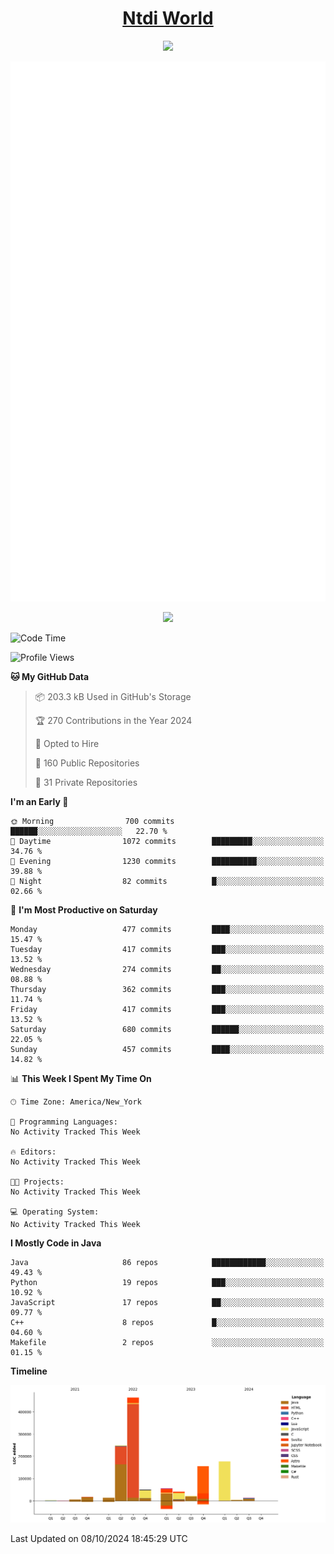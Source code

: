 <h1 align="center"><a href="https://www.ntdi.world">Ntdi World</a></h1>
<p align="center">
  <a href="https://github.com/n-tdi"><img src="https://readme-typing-svg.herokuapp.com?lines=FullStack+Developer;Web+Developer;Open-Source+Enthusiast;Java+Developer;Spigot-API%20Developer;&center=true&width=500&height=50"></a>
</p>

<div align="center">
  <img src="/github-metrics.svg"></img>
  
  <img src="https://komarev.com/ghpvc/?username=n-tdi&color=green"></img>
</div>

<!-- May use later.. idk -->
<!-- <a href="http://www.github.com/n-tdi"><img src="https://github-readme-stats.vercel.app/api?username=n-tdi&show_icons=true&hide=&count_private=true&title_color=0891b2&text_color=ffffff&icon_color=0891b2&bg_color=1c1917&hide_border=true&show_icons=true" alt="n-tdi's GitHub stats" /></a> -->

<!--START_SECTION:waka-->
![Code Time](http://img.shields.io/badge/Code%20Time-324%20hrs%2046%20mins-blue)

![Profile Views](http://img.shields.io/badge/Profile%20Views-1-blue)

**🐱 My GitHub Data** 

> 📦 203.3 kB Used in GitHub's Storage 
 > 
> 🏆 270 Contributions in the Year 2024
 > 
> 💼 Opted to Hire
 > 
> 📜 160 Public Repositories 
 > 
> 🔑 31 Private Repositories 
 > 
**I'm an Early 🐤** 

```text
🌞 Morning                700 commits         ██████░░░░░░░░░░░░░░░░░░░   22.70 % 
🌆 Daytime                1072 commits        █████████░░░░░░░░░░░░░░░░   34.76 % 
🌃 Evening                1230 commits        ██████████░░░░░░░░░░░░░░░   39.88 % 
🌙 Night                  82 commits          █░░░░░░░░░░░░░░░░░░░░░░░░   02.66 % 
```
📅 **I'm Most Productive on Saturday** 

```text
Monday                   477 commits         ████░░░░░░░░░░░░░░░░░░░░░   15.47 % 
Tuesday                  417 commits         ███░░░░░░░░░░░░░░░░░░░░░░   13.52 % 
Wednesday                274 commits         ██░░░░░░░░░░░░░░░░░░░░░░░   08.88 % 
Thursday                 362 commits         ███░░░░░░░░░░░░░░░░░░░░░░   11.74 % 
Friday                   417 commits         ███░░░░░░░░░░░░░░░░░░░░░░   13.52 % 
Saturday                 680 commits         ██████░░░░░░░░░░░░░░░░░░░   22.05 % 
Sunday                   457 commits         ████░░░░░░░░░░░░░░░░░░░░░   14.82 % 
```


📊 **This Week I Spent My Time On** 

```text
🕑︎ Time Zone: America/New_York

💬 Programming Languages: 
No Activity Tracked This Week

🔥 Editors: 
No Activity Tracked This Week

🐱‍💻 Projects: 
No Activity Tracked This Week

💻 Operating System: 
No Activity Tracked This Week
```

**I Mostly Code in Java** 

```text
Java                     86 repos            ████████████░░░░░░░░░░░░░   49.43 % 
Python                   19 repos            ███░░░░░░░░░░░░░░░░░░░░░░   10.92 % 
JavaScript               17 repos            ██░░░░░░░░░░░░░░░░░░░░░░░   09.77 % 
C++                      8 repos             █░░░░░░░░░░░░░░░░░░░░░░░░   04.60 % 
Makefile                 2 repos             ░░░░░░░░░░░░░░░░░░░░░░░░░   01.15 % 
```



**Timeline**

![Lines of Code chart](https://raw.githubusercontent.com/n-tdi/n-tdi/main/assets/bar_graph.png)


 Last Updated on 08/10/2024 18:45:29 UTC
<!--END_SECTION:waka-->
